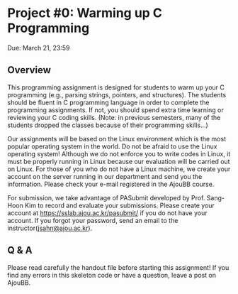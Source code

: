 # Project #0: Warming up C Programming

Due: March 21, 23:59

## Overview

This programming assignment is designed for students to warm up your C programming (e.g., parsing strings, pointers, and structures). The students should be fluent in C programming language in order to complete the programming assignments. If not, you should spend extra time learning or reviewing your C coding skills. (Note: in previous semesters, many of the students dropped the classes because of their programming skills...)

Our assignments will be based on the Linux environment which is the most popular operating system in the world. Do not be afraid to use the Linux operating system! Although we do not enforce you to write codes in Linux, it must be properly running in Linux because our evaluation will be carried out on Linux. For those of you who do not have a Linux machine, we create your account on the server running in our department and send you the information. Please check your e-mail registered in the AjouBB course. 

For submission, we take advantage of PASubmit developed by Prof. Sang-Hoon Kim to record and evaluate your submissions. Please create your account at https://sslab.ajou.ac.kr/pasubmit/ if you do not have your account. If you forgot your password, send an email to the instructor(jsahn@ajou.ac.kr). 

## Q & A
Please read carefully the handout file before starting this assignment! If you find any errors in this skeleton code or have a question, leave a post on AjouBB. 
